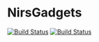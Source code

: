 # NirsGadgets

[![Build Status](https://travis-ci.com/losses/NirsGadgets.jl.svg?branch=master)](https://travis-ci.com/losses/NirsGadgets.jl)
[![Build Status](https://api.cirrus-ci.com/github/losses/NirsGadgets.jl.svg)](https://cirrus-ci.com/github/losses/NirsGadgets.jl)
